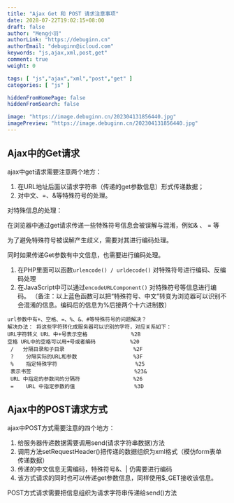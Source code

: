 ```yaml
---
title: "Ajax Get 和 POST 请求注意事项"
date: 2028-07-22T19:02:15+08:00
draft: false
author: "Meng小羽"
authorLink: "https://debuginn.cn"
authorEmail: "debuginn@icloud.com"
keywords: "js,ajax,xml,post,get"
comment: true
weight: 0

tags: [ "js","ajax","xml","post","get" ]
categories: [ "js" ]

hiddenFromHomePage: false
hiddenFromSearch: false

image: "https://image.debuginn.cn/202304131856440.jpg"
imagePreview: "https://image.debuginn.cn/202304131856440.jpg"
---
```


## Ajax中的Get请求

ajax中get请求需要注意两个地方：

1. 在URL地址后面以请求字符串（传递的get参数信息）形式传递数据；
2. 对中文、=、&等特殊符号的处理。

对特殊信息的处理：

在浏览器中通过get请求传递一些特殊符号信息会被误解与混淆，例如& 、 = 等

为了避免特殊符号被误解产生歧义，需要对其进行编码处理。

同时如果传递Get参数有中文信息，也需要进行编码处理。

1. 在PHP里面可以函数`urlencode() / urldecode()` 对特殊符号进行编码、反编码处理
2. 在JavaScript中可以通过`encodeURLComponent()` 对特殊符号等信息进行编码。
（备注：以上蓝色函数可以把“特殊符号、中文”转变为浏览器可以识别不会混淆的信息。编码后的信息为%后接两个十六进制数）

```shell
url参数中有+、空格、=、%、&、#等特殊符号的问题解决？
解决办法： 将这些字符转化成服务器可以识别的字符，对应关系如下： 
URL字符转义 URL 中+号表示空格              %2B   
空格 URL中的空格可以用+号或者编码           %20 
 /   分隔目录和子目录                      %2F     
 ?    分隔实际的URL和参数                  %3F     
 %    指定特殊字符                         %25     
 表示书签                                 %23&   
 URL 中指定的参数间的分隔符                 %26     
 =    URL 中指定参数的值                   %3D
```

## Ajax中的POST请求方式

ajax中POST方式需要注意的四个地方：

1. 给服务器传递数据需要调用send(请求字符串数据)方法 
2. 调用方法setRequestHeader()把传递的数据组织为xml格式（模仿form表单传递数据） 
3. 传递的中文信息无需编码，特殊符号&、| 仍需要进行编码 
4. 该方式请求的同时也可以传递get参数信息，同样使用$_GET接收该信息。

POST方式请求需要把信息组织为请求字符串传递给send()方法